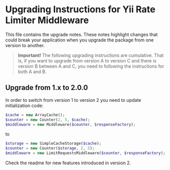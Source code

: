 # Upgrading Instructions for Yii Rate Limiter Middleware

This file contains the upgrade notes. These notes highlight changes that could break your
application when you upgrade the package from one version to another.

> **Important!** The following upgrading instructions are cumulative. That is, if you want
> to upgrade from version A to version C and there is version B between A and C, you need
> to following the instructions for both A and B.

## Upgrade from 1.x to 2.0.0

In order to switch from version 1 to version 2 you need to update initialization code: 

```php
$cache = new ArrayCache();
$counter = new Counter(2, 5, $cache);
$middleware = new Middleware($counter, $responseFactory);
```

to

```php
$storage = new SimpleCacheStorage($cache);
$counter = new Counter($storage, 2, 5);
$middleware = new LimitRequestsMiddleware($counter, $responseFactory);
```

Check the readme for new features introduced in version 2.
